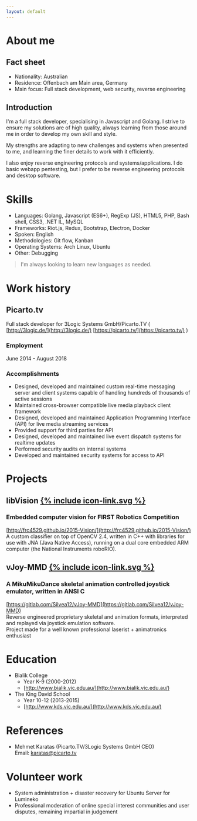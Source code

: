 ```yaml
---
layout: default
---
```

About me
========

## Fact sheet
- Nationality: Australian
- Residence: Offenbach am Main area, Germany
- Main focus: Full stack development, web security, reverse engineering

## Introduction
I'm a full stack developer, specialising in Javascript and Golang. I strive to ensure my solutions are of high quality, always learning from those around me in order to develop my own skill and style.

My strengths are adapting to new challenges and systems when presented to me, and learning the finer details to work with it efficiently.

I also enjoy reverse engineering protocols and systems/applications. I do basic webapp pentesting, but I prefer to be reverse engineering protocols and desktop software.

Skills
======

- Languages: Golang, Javascript (ES6+), RegExp (JS), HTML5, PHP, Bash shell, CSS3, .NET IL, MySQL
- Frameworks: Riot.js, Redux, Bootstrap, Electron, Docker
- Spoken: English
- Methodologies: Git flow, Kanban
- Operating Systems: Arch Linux, Ubuntu
- Other: Debugging

> I'm always looking to learn new languages as needed.

Work history
============

## Picarto.tv
Full stack developer for 3Logic Systems GmbH/Picarto.TV ( [http://3logic.de/](http://3logic.de/) [https://picarto.tv/](https://picarto.tv/) )

### Employment
June 2014 - August 2018

### Accomplishments
- Designed, developed and maintained custom real-time messaging server and client systems capable of handling hundreds of thousands of active sessions
- Maintained cross-browser compatible live media playback client framework
- Designed, developed and maintained Application Programming Interface (API) for live media streaming services
- Provided support for third parties for API
- Designed, developed and maintained live event dispatch systems for realtime updates
- Performed security audits on internal systems
- Developed and maintained security systems for access to API

Projects
========

## libVision <span class="hide-print">[{% include icon-link.svg %}](http://frc4529.github.io/2015-Vision/)</span>
### Embedded computer vision for FIRST Robotics Competition
<span class="hide-screen">[http://frc4529.github.io/2015-Vision/](http://frc4529.github.io/2015-Vision/)<br></span>
A custom classifier on top of OpenCV 2.4, written in C++ with libraries for use with JNA (Java Native Access), running on a dual core embedded ARM computer (the National Instruments roboRIO).

## vJoy-MMD <span class="hide-print">[{% include icon-link.svg %}](https://gitlab.com/Silvea12/vJoy-MMD)</span>
### A MikuMikuDance skeletal animation controlled joystick emulator, written in ANSI C
<span class="hide-screen">[https://gitlab.com/Silvea12/vJoy-MMD](https://gitlab.com/Silvea12/vJoy-MMD)<br></span>
Reverse engineered proprietary skeletal and animation formats, interpreted and replayed via joystick emulation software.  
Project made for a well known professional laserist + animatronics enthusiast

Education
=========

- Bialik College
  - Year K-9 (2000-2012)
  - [http://www.bialik.vic.edu.au/](http://www.bialik.vic.edu.au/)
- The King David School
  - Year 10-12 (2013-2015)
  - [http://www.kds.vic.edu.au/](http://www.kds.vic.edu.au/)

References
==========

- Mehmet Karatas (Picarto.TV/3Logic Systems GmbH CEO)  
  Email: [karatas@picarto.tv](mailto:karatas@picarto.tv)

Volunteer work
==============

- System administration + disaster recovery for Ubuntu Server for Lumineko
- Professional moderation of online special interest communities and user disputes, remaining impartial in judgement